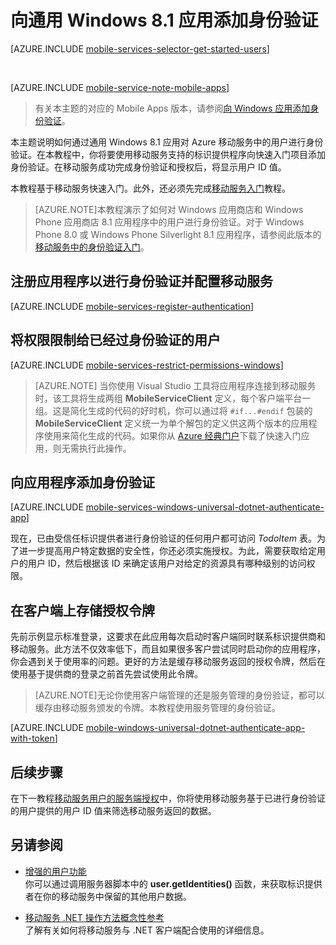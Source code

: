 <properties 
	pageTitle="向通用 Windows 8.1 应用添加身份验证 | Azure 移动服务"
	description="了解如何使用移动服务通过提供各种标识提供程序（包括 Microsoft 和 Azure Active Directory）对 Windows 应用商店应用程序的用户进行身份验证。" 
	services="mobile-services" 
	documentationCenter="windows" 
	authors="ggailey777" 
	manager="erikre" 
	editor=""/>

<tags 
	ms.service="mobile-services" 
	ms.date="03/05/2016" 
	wacn.date="04/11/2016"/>

# 向通用 Windows 8.1 应用添加身份验证

[AZURE.INCLUDE [mobile-services-selector-get-started-users](../includes/mobile-services-selector-get-started-users.md)]

&nbsp;

[AZURE.INCLUDE [mobile-service-note-mobile-apps](../includes/mobile-services-note-mobile-apps.md)]
> 有关本主题的对应的 Mobile Apps 版本，请参阅[向 Windows 应用添加身份验证](/documentation/articles/app-service-mobile-windows-store-dotnet-get-started-users)。

本主题说明如何通过通用 Windows 8.1 应用对 Azure 移动服务中的用户进行身份验证。在本教程中，你将要使用移动服务支持的标识提供程序向快速入门项目添加身份验证。在移动服务成功完成身份验证和授权后，将显示用户 ID 值。

本教程基于移动服务快速入门。此外，还必须先完成[移动服务入门]教程。

>[AZURE.NOTE]本教程演示了如何对 Windows 应用商店和 Windows Phone 应用商店 8.1 应用程序中的用户进行身份验证。对于 Windows Phone 8.0 或 Windows Phone Silverlight 8.1 应用程序，请参阅此版本的[移动服务中的身份验证入门](/documentation/articles/mobile-services-windows-phone-get-started-users)。

## <a name="register"></a>注册应用程序以进行身份验证并配置移动服务

[AZURE.INCLUDE [mobile-services-register-authentication](../includes/mobile-services-register-authentication.md)]

## <a name="permissions"></a>将权限限制给已经过身份验证的用户

[AZURE.INCLUDE [mobile-services-restrict-permissions-windows](../includes/mobile-services-restrict-permissions-windows.md)]

>[AZURE.NOTE] 当你使用 Visual Studio 工具将应用程序连接到移动服务时，该工具将生成两组 **MobileServiceClient** 定义，每个客户端平台一组。这是简化生成的代码的好时机，你可以通过将 `#if...#endif` 包装的 **MobileServiceClient** 定义统一为单个解包的定义供这两个版本的应用程序使用来简化生成的代码。如果你从 [Azure 经典门户]下载了快速入门应用，则无需执行此操作。

## <a name="add-authentication"></a>向应用程序添加身份验证

[AZURE.INCLUDE [mobile-services-windows-universal-dotnet-authenticate-app](../includes/mobile-services-windows-universal-dotnet-authenticate-app.md)]

现在，已由受信任标识提供者进行身份验证的任何用户都可访问 *TodoItem* 表。为了进一步提高用户特定数据的安全性，你还必须实施授权。为此，需要获取给定用户的用户 ID，然后根据该 ID 来确定该用户对给定的资源具有哪种级别的访问权限。

## <a name="tokens"></a>在客户端上存储授权令牌

先前示例显示标准登录，这要求在此应用每次启动时客户端同时联系标识提供商和移动服务。此方法不仅效率低下，而且如果很多客户尝试同时启动你的应用程序，你会遇到关于使用率的问题。更好的方法是缓存移动服务返回的授权令牌，然后在使用基于提供商的登录之前首先尝试使用此令牌。

>[AZURE.NOTE]无论你使用客户端管理的还是服务管理的身份验证，都可以缓存由移动服务颁发的令牌。本教程使用服务管理的身份验证。

[AZURE.INCLUDE [mobile-windows-universal-dotnet-authenticate-app-with-token](../includes/mobile-windows-universal-dotnet-authenticate-app-with-token.md)]

##  <a name="next-steps"></a>后续步骤

在下一教程[移动服务用户的服务端授权](/documentation/articles/mobile-services-javascript-backend-service-side-authorization)中，你将使用移动服务基于已进行身份验证的用户提供的用户 ID 值来筛选移动服务返回的数据。

## 另请参阅

+ [增强的用户功能](http://go.microsoft.com/fwlink/p/?LinkId=506605)<br/>
你可以通过调用服务器脚本中的 **user.getIdentities()** 函数，来获取标识提供者在你的移动服务中保留的其他用户数据。 

+ [移动服务 .NET 操作方法概念性参考]<br/>了解有关如何将移动服务与 .NET 客户端配合使用的详细信息。


<!-- Anchors. -->

[Register your app for authentication and configure Mobile Services]: #register
[Restrict table permissions to authenticated users]: #permissions
[Add authentication to the app]: #add-authentication
[Store authentication tokens on the client]: #tokens
[Next Steps]: #next-steps


<!-- URLs. -->

[Submit an app page]: http://go.microsoft.com/fwlink/p/?LinkID=266582
[My Applications]: http://go.microsoft.com/fwlink/p/?LinkId=262039
[Live SDK for Windows]: http://go.microsoft.com/fwlink/p/?LinkId=262253

[移动服务入门]: /documentation/articles/mobile-services-javascript-backend-windows-store-dotnet-get-started
[Get started with authentication]: /documentation/articles/mobile-services-javascript-backend-windows-store-dotnet-get-started-users
[Get started with push notifications]: /documentation/articles/mobile-services-javascript-backend-windows-store-dotnet-get-started-push
[Authorize users with scripts]: /documentation/articles/mobile-services-windows-store-dotnet-authorize-users-in-scripts

[Azure 经典门户]: https://manage.windowsazure.cn/
[移动服务 .NET 操作方法概念性参考]: /documentation/articles/mobile-services-windows-dotnet-how-to-use-client-library
[Register your Windows Store app package for Microsoft authentication]: /documentation/articles/mobile-services-how-to-register-store-app-package-microsoft-authentication

<!---HONumber=Mooncake_0118_2016-->